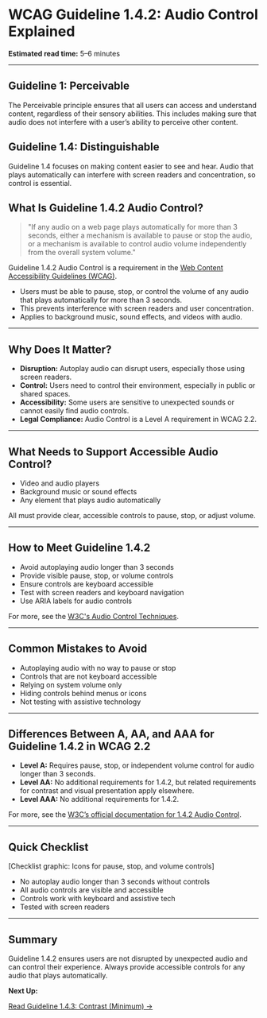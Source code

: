 <!--
title: WCAG Guideline 1.4.2: Audio Control Explained
series: Making the Web Accessible for All
description: A practical guide to WCAG Guideline 1.4.2 (Audio Control)—what it means, why it matters, and how to ensure users can control audio that plays automatically.
keywords: wcag 1.4.2, audio control, accessibility, web standards, autoplay, user experience
image: WCAG-Series-1.4.2.png
imageAlt: Blue text on yellow background saying, "Web Content Accessibiilty Guiedlines (WCAG) 1.4.2 Explained, Audio Control"
status: published
date: 2025-07-01
-->

# **WCAG Guideline 1.4.2: Audio Control Explained**

**Estimated read time:** 5–6 minutes

---

## **Guideline 1: Perceivable**

The Perceivable principle ensures that all users can access and understand content, regardless of their sensory abilities. This includes making sure that audio does not interfere with a user’s ability to perceive other content.

## **Guideline 1.4: Distinguishable**

Guideline 1.4 focuses on making content easier to see and hear. Audio that plays automatically can interfere with screen readers and concentration, so control is essential.

## **What Is Guideline 1.4.2 Audio Control?**

<!-- [Illustration: Speaker icon with a visible mute button and volume slider] -->

> "If any audio on a web page plays automatically for more than 3 seconds, either a mechanism is available to pause or stop the audio, or a mechanism is available to control audio volume independently from the overall system volume."

Guideline 1.4.2 Audio Control is a requirement in the [Web Content Accessibility Guidelines (WCAG)](https://www.w3.org/WAI/WCAG22/quickref/#audio-control).

- Users must be able to pause, stop, or control the volume of any audio that plays automatically for more than 3 seconds.
- This prevents interference with screen readers and user concentration.
- Applies to background music, sound effects, and videos with audio.

---

## **Why Does It Matter?**

<!-- [Infographic: User with headphones, screen reader icon, and a warning sign for autoplay audio] -->

- **Disruption:** Autoplay audio can disrupt users, especially those using screen readers.
- **Control:** Users need to control their environment, especially in public or shared spaces.
- **Accessibility:** Some users are sensitive to unexpected sounds or cannot easily find audio controls.
- **Legal Compliance:** Audio Control is a Level A requirement in WCAG 2.2.

---

## **What Needs to Support Accessible Audio Control?**

<!-- [Grid: Video player, background music, sound effects, all with visible controls] -->

- Video and audio players
- Background music or sound effects
- Any element that plays audio automatically

All must provide clear, accessible controls to pause, stop, or adjust volume.

---

## **How to Meet Guideline 1.4.2**

<!-- [Side-by-side: Autoplaying audio with no controls vs. audio with pause/stop/volume controls] -->

- Avoid autoplaying audio longer than 3 seconds
- Provide visible pause, stop, or volume controls
- Ensure controls are keyboard accessible
- Test with screen readers and keyboard navigation
- Use ARIA labels for audio controls

For more, see the [W3C's Audio Control Techniques](https://www.w3.org/WAI/WCAG22/Techniques/general/G60).

---

## **Common Mistakes to Avoid**

<!-- [Do/Don't graphic: Left side with accessible controls, right side with hidden or no controls] -->

- Autoplaying audio with no way to pause or stop
- Controls that are not keyboard accessible
- Relying on system volume only
- Hiding controls behind menus or icons
- Not testing with assistive technology

---

## **Differences Between A, AA, and AAA for Guideline 1.4.2 in WCAG 2.2**

<!-- [Infographic: Three columns labeled A, AA, AAA with example requirements for each] -->

- **Level A:** Requires pause, stop, or independent volume control for audio longer than 3 seconds.
- **Level AA:** No additional requirements for 1.4.2, but related requirements for contrast and visual presentation apply elsewhere.
- **Level AAA:** No additional requirements for 1.4.2.

For more, see the [W3C’s official documentation for 1.4.2 Audio Control](https://www.w3.org/WAI/WCAG22/Understanding/audio-control.html).

---

## **Quick Checklist**

[Checklist graphic: Icons for pause, stop, and volume controls]

- No autoplay audio longer than 3 seconds without controls
- All audio controls are visible and accessible
- Controls work with keyboard and assistive tech
- Tested with screen readers

---

## **Summary**

<!-- [Illustration: User pausing audio on a web page with accessible controls] -->

Guideline 1.4.2 ensures users are not disrupted by unexpected audio and can control their experience. Always provide accessible controls for any audio that plays automatically.

**Next Up:**

[Read Guideline 1.4.3: Contrast (Minimum) →](WCAG-Guideline-1-4-3-Contrast-Minimum-Explained)
